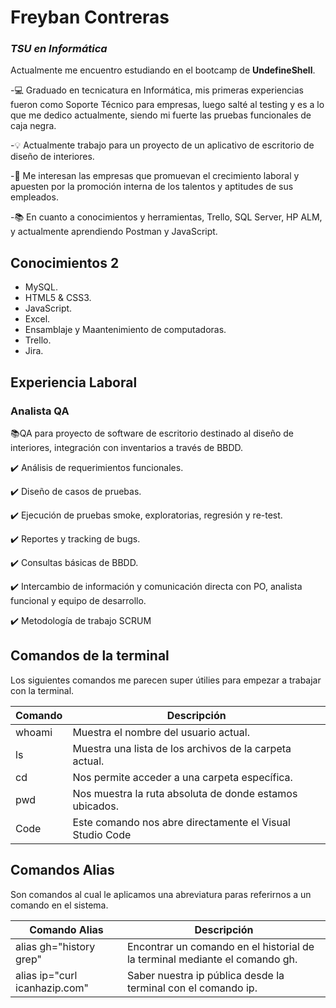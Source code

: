 # Freyban Contreras
### _TSU en Informática_

Actualmente me encuentro estudiando en el bootcamp de **UndefineShell**. 

-💻 Graduado en tecnicatura en Informática, mis primeras experiencias fueron como Soporte Técnico para empresas, luego salté al testing y es a lo que me dedico actualmente, siendo mi fuerte las pruebas funcionales de caja negra.

-💡 Actualmente trabajo para un proyecto de un aplicativo de escritorio de diseño de interiores.

-🔎 Me interesan las empresas que promuevan el crecimiento laboral y apuesten por la promoción interna de los talentos y aptitudes de sus empleados.

-📚 En cuanto a conocimientos y herramientas, Trello, SQL Server, HP ALM, y actualmente aprendiendo Postman y JavaScript.

## Conocimientos 2

- MySQL.
- HTML5 & CSS3.
- JavaScript.
- Excel.
- Ensamblaje y Maantenimiento de computadoras.
- Trello.
- Jira.

## Experiencia Laboral

### Analista QA

 📚QA para proyecto de software de escritorio destinado al diseño de interiores, integración con inventarios a través de BBDD.

✔️ Análisis de requerimientos funcionales.

✔️ Diseño de casos de pruebas.

✔️ Ejecución de pruebas smoke, exploratorias, regresión y re-test.

✔️ Reportes y tracking de bugs.

✔️ Consultas básicas de BBDD.

✔️ Intercambio de información y comunicación directa con PO, analista funcional y equipo de desarrollo.

✔️ Metodología de trabajo SCRUM

## Comandos de la terminal

Los siguientes comandos me parecen super útilies para empezar
a trabajar con la terminal.

| Comando | Descripción |
| ------ | ------ |
| whoami | Muestra el nombre del usuario actual. |
| ls | Muestra una lista de los archivos de la carpeta actual. |
| cd | Nos permite acceder a una carpeta específica. |
| pwd | Nos muestra la ruta absoluta de donde estamos ubicados. |
| Code | Este comando nos abre directamente el Visual Studio Code |

## Comandos Alias

Son comandos al cual le aplicamos una abreviatura paras referirnos a un comando en el sistema.

| Comando Alias | Descripción |
| ------ | ------ |
| alias gh="history grep" | Encontrar un comando en el historial de la terminal mediante el comando gh. |
| alias ip="curl icanhazip.com" | Saber nuestra ip pública desde la terminal con el comando ip. |

 